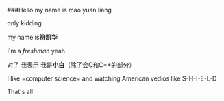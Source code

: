 ###Hello my name is mao yuan liang

only kidding

my name is**符凯华**

I'm a *freshman* yeah

对了 我表示 我是**小白**（除了会C和C++的部分）

I like =computer science=
and watching American vedios like S-H-I-E-L-D

That's all
